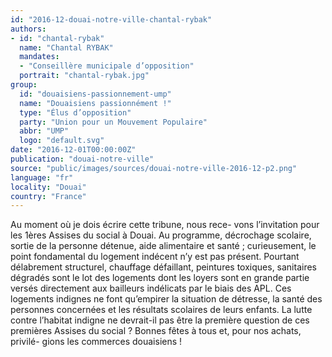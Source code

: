 ```yaml
---
id: "2016-12-douai-notre-ville-chantal-rybak"
authors:
- id: "chantal-rybak"
  name: "Chantal RYBAK"
  mandates: 
  - "Conseillère municipale d’opposition"
  portrait: "chantal-rybak.jpg"
group:
  id: "douaisiens-passionnement-ump"
  name: "Douaisiens passionnément !"
  type: "Élus d’opposition"
  party: "Union pour un Mouvement Populaire"
  abbr: "UMP"
  logo: "default.svg"
date: "2016-12-01T00:00:00Z"
publication: "douai-notre-ville"
source: "public/images/sources/douai-notre-ville-2016-12-p2.png"
language: "fr"
locality: "Douai"
country: "France"
---
```


Au moment où je dois écrire cette tribune, nous rece-
vons l’invitation pour les 1ères Assises du social à Douai. Au programme, décrochage scolaire, sortie de la personne détenue, aide alimentaire et santé ; curieusement, le point fondamental du logement indécent n’y est pas présent. Pourtant délabrement structurel, chauffage défaillant, peintures toxiques, sanitaires dégradés sont le lot des logements dont les loyers sont en grande partie versés directement aux bailleurs indélicats par le biais des APL. Ces logements indignes ne font qu’empirer la situation de détresse, la santé des personnes concernées et les résultats scolaires de leurs enfants. La lutte contre l’habitat indigne ne devrait-il pas être la première question de ces premières Assises du social ?
Bonnes fêtes à tous et, pour nos achats, privilé-
gions les commerces douaisiens !
